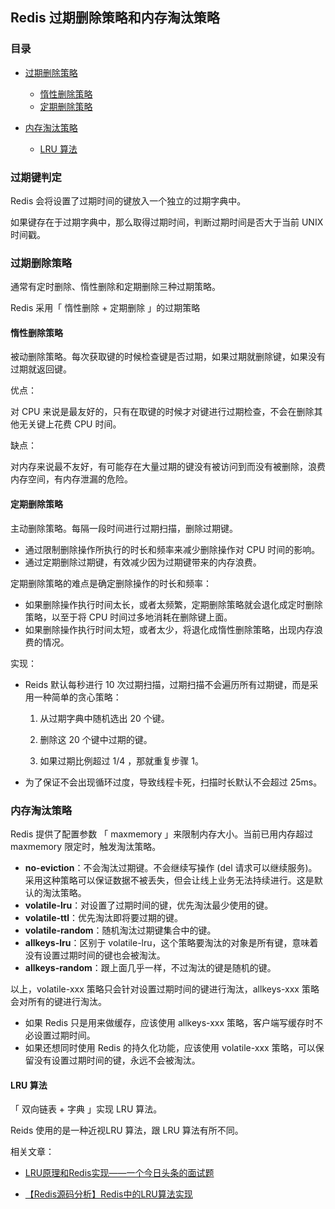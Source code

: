 ## Redis 过期删除策略和内存淘汰策略

### 目录

- [过期删除策略](#过期删除策略)

  - [惰性删除策略](#惰性删除策略)
  - [定期删除策略](#定期删除策略)

- [内存淘汰策略](#内存淘汰策略)

  - [LRU 算法](#lru-算法)
  
  

### 过期键判定

Redis 会将设置了过期时间的键放入一个独立的过期字典中。

如果键存在于过期字典中，那么取得过期时间，判断过期时间是否大于当前 UNIX 时间戳。



### 过期删除策略

通常有定时删除、惰性删除和定期删除三种过期策略。

Redis 采用「 惰性删除 + 定期删除 」的过期策略



#### 惰性删除策略

被动删除策略。每次获取键的时候检查键是否过期，如果过期就删除键，如果没有过期就返回键。

优点：

对 CPU 来说是最友好的，只有在取键的时候才对键进行过期检查，不会在删除其他无关键上花费 CPU 时间。



缺点：

对内存来说最不友好，有可能存在大量过期的键没有被访问到而没有被删除，浪费内存空间，有内存泄漏的危险。





#### 定期删除策略

主动删除策略。每隔一段时间进行过期扫描，删除过期键。

- 通过限制删除操作所执行的时长和频率来减少删除操作对 CPU 时间的影响。
- 通过定期删除过期键，有效减少因为过期键带来的内存浪费。



定期删除策略的难点是确定删除操作的时长和频率：

- 如果删除操作执行时间太长，或者太频繁，定期删除策略就会退化成定时删除策略，以至于将 CPU 时间过多地消耗在删除键上面。
- 如果删除操作执行时间太短，或者太少，将退化成惰性删除策略，出现内存浪费的情况。



实现：

- Reids 默认每秒进行 10 次过期扫描，过期扫描不会遍历所有过期键，而是采用一种简单的贪心策略：

  1. 从过期字典中随机选出 20 个键。

  2. 删除这 20 个键中过期的键。

  3. 如果过期比例超过 1/4 ，那就重复步骤 1。

- 为了保证不会出现循环过度，导致线程卡死，扫描时长默认不会超过 25ms。



### 内存淘汰策略

Redis 提供了配置参数 「 maxmemory 」来限制内存大小。当前已用内存超过 maxmemory 限定时，触发淘汰策略。

- **no-eviction**：不会淘汰过期键。不会继续写操作 (del 请求可以继续服务)。采用这种策略可以保证数据不被丢失，但会让线上业务无法持续进行。这是默认的淘汰策略。
- **volatile-lru**：对设置了过期时间的键，优先淘汰最少使用的键。
- **volatile-ttl**：优先淘汰即将要过期的键。
- **volatile-random**：随机淘汰过期键集合中的键。
- **allkeys-lru**：区别于 volatile-lru，这个策略要淘汰的对象是所有键，意味着没有设置过期时间的键也会被淘汰。
- **allkeys-random**：跟上面几乎一样，不过淘汰的键是随机的键。



以上，volatile-xxx 策略只会针对设置过期时间的键进行淘汰，allkeys-xxx 策略会对所有的键进行淘汰。

- 如果 Redis 只是用来做缓存，应该使用 allkeys-xxx 策略，客户端写缓存时不必设置过期时间。
- 如果还想同时使用 Redis 的持久化功能，应该使用 volatile-xxx 策略，可以保留没有设置过期时间的键，永远不会被淘汰。



#### LRU 算法

「 双向链表 + 字典 」实现 LRU 算法。

Reids 使用的是一种近视LRU 算法，跟 LRU 算法有所不同。



相关文章：

- [LRU原理和Redis实现——一个今日头条的面试题](https://zhuanlan.zhihu.com/p/34133067)

- [【Redis源码分析】Redis中的LRU算法实现](https://segmentfault.com/a/1190000017555834)